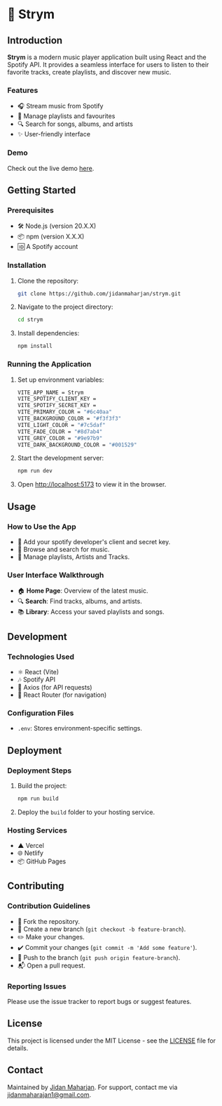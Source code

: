 # 🎵 Strym

## Introduction

**Strym** is a modern music player application built using React and the Spotify API. It provides a seamless interface for users to listen to their favorite tracks, create playlists, and discover new music.

### Features
- 🎧 Stream music from Spotify
- 📁 Manage playlists and favourites
- 🔍 Search for songs, albums, and artists
- ✨ User-friendly interface

### Demo
Check out the live demo [here](https://strym.vercel.app).

## Getting Started

### Prerequisites
- 🛠️ Node.js (version 20.X.X)
- 📦 npm (version X.X.X)
- 🆔 A Spotify account

### Installation
1. Clone the repository:
    ```sh
    git clone https://github.com/jidanmaharjan/strym.git
    ```
2. Navigate to the project directory:
    ```sh
    cd strym
    ```
3. Install dependencies:
    ```sh
    npm install
    ```

### Running the Application
1. Set up environment variables:
    ```sh
    VITE_APP_NAME = Strym
    VITE_SPOTIFY_CLIENT_KEY = 
    VITE_SPOTIFY_SECRET_KEY = 
    VITE_PRIMARY_COLOR = "#6c40aa"
    VITE_BACKGROUND_COLOR = "#f3f3f3"
    VITE_LIGHT_COLOR = "#7c5daf"
    VITE_FADE_COLOR = "#8d7ab4"
    VITE_GREY_COLOR = "#9e97b9"
    VITE_DARK_BACKGROUND_COLOR = "#001529"
    ```
2. Start the development server:
    ```sh
    npm run dev
    ```
3. Open [http://localhost:5173](http://localhost:5173) to view it in the browser.


## Usage

### How to Use the App
- 🔑 Add your spotify developer's client and secret key.
- 🎼 Browse and search for music.
- 📜 Manage playlists, Artists and Tracks.

### User Interface Walkthrough
- 🏠 **Home Page**: Overview of the latest music.
- 🔍 **Search**: Find tracks, albums, and artists.
- 📚 **Library**: Access your saved playlists and songs.

## Development

### Technologies Used
- ⚛️ React (Vite)
- 🎶 Spotify API
- 📡 Axios (for API requests)
- 🚦 React Router (for navigation)

### Configuration Files
- `.env`: Stores environment-specific settings.

## Deployment

### Deployment Steps
1. Build the project:
    ```sh
    npm run build
    ```
2. Deploy the `build` folder to your hosting service.

### Hosting Services
- ▲ Vercel
- 🌐 Netlify
- 📦 GitHub Pages

## Contributing

### Contribution Guidelines
- 🍴 Fork the repository.
- 🌿 Create a new branch (`git checkout -b feature-branch`).
- ✏️ Make your changes.
- ✔️ Commit your changes (`git commit -m 'Add some feature'`).
- 🚀 Push to the branch (`git push origin feature-branch`).
- 📬 Open a pull request.

### Reporting Issues
Please use the issue tracker to report bugs or suggest features.

## License

This project is licensed under the MIT License - see the [LICENSE](LICENSE) file for details.

## Contact

Maintained by [Jidan Maharjan](jidanmaharjan1@gmail.com). For support, contact me via [jidanmaharajan1@gmail.com](mailto:jidanmaharjan@gmail.com).

